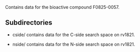 Contains data for the bioactive compound F0825-0057.

## Subdirectories

- cside/ contains data for the C-side search space on rv1821.

- nside/ contains data for the N-side search space on rv1821.

